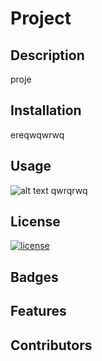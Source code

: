 # Project

  ## Description
  proje

  ## Installation
  ereqwqwrwq

  ## Usage
  ![alt text](undefined)
  qwrqrwq

   
   

  ## License
  [![license](https://img.shields.io/badge/license-MIT-blue)](https://www.mit.edu/~amini/LICENSE.md)
  

  ## Badges

  ## Features

  ## Contributors
 
